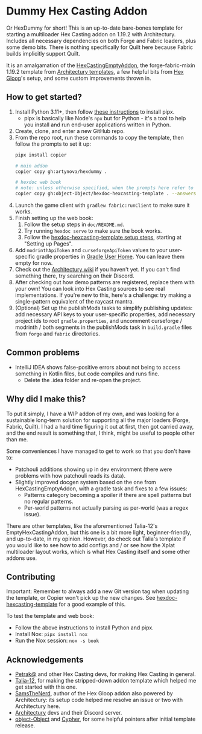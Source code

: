 # Dummy Hex Casting Addon

Or HexDummy for short! This is an up-to-date bare-bones template for starting a multiloader Hex Casting addon on
1.19.2 with Architectury. Includes all necessary dependencies on both Forge and Fabric loaders, plus some demo
bits. There is nothing specifically for Quilt here because Fabric builds implicitly support Quilt.

It is an amalgamation of the [HexCastingEmptyAddon](https://github.com/Talia-12/EmptyHexCastingAddon),
the forge-fabric-mixin 1.19.2 template
from [Architectury templates](https://github.com/architectury/architectury-templates), a few helpful bits from
[Hex Gloop](https://github.com/SamsTheNerd/HexGloop)'s setup, and some custom improvements thrown in.

## How to get started?

1. Install Python 3.11+, then follow [these instructions](https://pypa.github.io/pipx/#install-pipx) to install pipx.
   * pipx is basically like Node's `npx` but for Python - it's a tool to help you install and run end-user applications written in Python.
2. Create, clone, and enter a new GitHub repo.
3. From the repo root, run these commands to copy the template, then follow the prompts to set it up:
   ```sh
   pipx install copier

   # main addon
   copier copy gh:artynova/hexdummy .
   
   # hexdoc web book
   # note: unless otherwise specified, when the prompts here refer to "package", it means the Python hexdoc addon package being created
   copier copy gh:object-Object/hexdoc-hexcasting-template . --answers-file .hexdoc-template-inputs.yml --skip .gitignore --defaults
   ```
4. Launch the game client with `gradlew fabric:runClient` to make sure it works.
5. Finish setting up the web book:
   1. Follow the setup steps in `doc/README.md`.
   2. Try running `hexdoc serve` to make sure the book works.
   3. Follow the [hexdoc-hexcasting-template setup steps](https://github.com/object-Object/hexdoc-hexcasting-template#setting-up-pages), starting at "Setting up Pages".
6. Add `modrinthApiToken` and `curseforgeApiToken` values to your user-specific gradle properties
   in [Gradle User Home](https://docs.gradle.org/current/userguide/directory_layout.html#dir:gradle_user_home).
   You can leave them empty for now.
7. Check out the [Architectury wiki](https://docs.architectury.dev/start) if you haven't yet. If you can't find
   something there, try searching on their Discord.
8. After checking out how demo patterns are registered, replace them with your own! You can look into Hex Casting
   sources to see real implementations. If you're new to this,
   here's a challenge: try making a single-pattern equivalent of the raycast mantra.
9. (Optional) Set up the publishMods tasks to simplify publishing updates: add necessary API keys to your
   user-specific properties, add necessary project ids to root `gradle.properties`, and uncomment
   curseforge / modrinth / both segments in the publishMods task in `build.gradle` files from `forge` and 
   `fabric` directories.

## Common problems

- IntelliJ IDEA shows false-positive errors about not being to access something in Kotlin files, but code compiles and
  runs fine.
    - Delete the .idea folder and re-open the project.

## Why did I make this?

To put it simply, I have a WIP addon of my own, and was looking for a sustainable long-term solution for supporting all the major loaders (Forge,
Fabric, Quilt). I had a hard time figuring it out at first, then got carried away, and the end result is something
that, I think, might be useful to people other than me.

Some conveniences I have managed to get to work so that you don't have to:

- Patchouli additions showing up in dev environment (there were problems with how patchouli reads its data).
- Slightly improved docgen system based on the one from HexCastingEmptyAddon, with a gradle task and fixes to a few
  issues:
    - Patterns category becoming a spoiler if there are spell patterns but no regular patterns.
    - Per-world patterns not actually parsing as per-world (was a regex issue).

There are other templates, like the aforementioned Talia-12's EmptyHexCastingAddon, but this one is a bit more
light, beginner-friendly, and up-to-date, in my opinion. However, do check out Talia's template if you would like
to see how to add configs and / or see how the Xplat multiloader layout works, which is what Hex Casting
itself and some other addons use.

## Contributing

Important: Remember to always add a new Git version tag when updating the template, or Copier won't pick up the new changes. See [hexdoc-hexcasting-template](https://github.com/object-Object/hexdoc-hexcasting-template) for a good example of this.

To test the template and web book:
- Follow the above instructions to install Python and pipx.
- Install Nox: `pipx install nox`
- Run the Nox session: `nox -s book`

## Acknowledgements

- [Petrak@](https://github.com/gamma-delta) and other Hex Casting devs, for making Hex Casting in general.
- [Talia-12](https://github.com/Talia-12), for making the stripped-down addon template which helped me get started
  with this one.
- [SamsTheNerd](https://github.com/SamsTheNerd), author of the Hex Gloop addon also powered by Architectury: its
  setup code helped me resolve an issue or two with Architectury here.
- [Architectury](https://github.com/architectury) devs and their Discord server.
- [object-Object](https://github.com/object-Object) and [Cypher](https://github.com/Cypher121), for some
  helpful pointers after initial template release.
